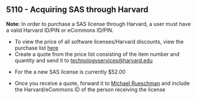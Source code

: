 ## 5110 - Acquiring SAS through Harvard ##

 **Note:** In order to purchase a SAS license through Harvard, a user must have a valid Harvard ID/PIN or eCommons ID/PIN.

 - To view the price of all software licenses/Harvard discounts, view the purchase list [here](http://huit.harvard.edu/tps_pricelist)
 - Create a quote from the price list consisting of the item number and quantity and send it to <technologyservices@harvard.edu>
  * For the a new SAS license is currently $52.00
 - Once you receive a quote, forward it to [Michael Rueschman](<mrueschman@rics.bwh.harvard.edu>) and include the Harvard/eCommons ID of the person receiving the license
